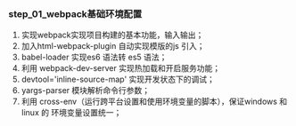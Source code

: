 ### step_01_webpack基础环境配置

1. 实现webpack实现项目构建的基本功能，输入输出；
2. 加入html-webpack-plugin 自动实现模版的js 引入；
3. babel-loader 实现es6 语法转 es5 语法；
4. 利用 webpack-dev-server 实现热加载和开启服务功能；
5. devtool='inline-source-map' 实现开发状态下的调试；
6. yargs-parser 模块解析命令行参数；
7. 利用 cross-env（运行跨平台设置和使用环境变量的脚本），保证windows 和 linux 的 环境变量设置统一；